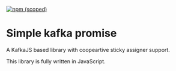 [![npm (scoped)](https://img.shields.io/npm/v/@sweet-security/kafkas)](https://www.npmjs.com/package/@sweet-security/kafkas)

# Simple kafka promise

A KafkaJS based library with coopeartive sticky assigner support.

This library is fully written in JavaScript.
